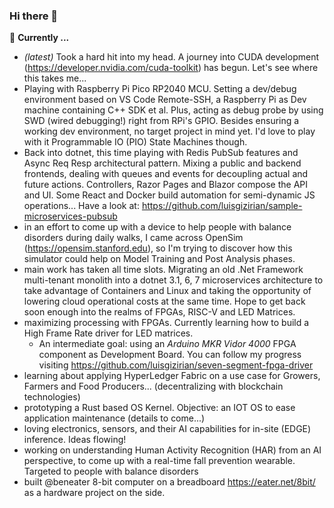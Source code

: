 ### Hi there 👋

🌱 **Currently ...**
* *(latest)* Took a hard hit into my head. A journey into CUDA development (https://developer.nvidia.com/cuda-toolkit) has begun. Let's see where this takes me...
* Playing with Raspberry Pi Pico RP2040 MCU. Setting a dev/debug environment based on VS Code Remote-SSH, a Raspberry Pi as Dev machine containing C++ SDK et al. Plus, acting as debug probe by using SWD (wired debugging!) right from RPi's GPIO. Besides ensuring a working dev environment, no target project in mind yet. I'd love to play with it Programmable IO (PIO) State Machines though.
* Back into dotnet, this time playing with Redis PubSub features and Async Req Resp architectural pattern. Mixing a public and backend frontends, dealing with queues and events for decoupling actual and future actions. Controllers, Razor Pages and Blazor compose the API and UI. Some React and Docker build automation for semi-dynamic JS operations... Have a look at: https://github.com/luisgizirian/sample-microservices-pubsub
* in an effort to come up with a device to help people with balance disorders during daily walks, I came across OpenSim (https://opensim.stanford.edu), so I'm trying to discover how this simulator could help on Model Training and Post Analysis phases.
* main work has taken all time slots. Migrating an old .Net Framework multi-tenant monolith into a dotnet 3.1, 6, 7 microservices architecture to take advantage of Containers and Linux and taking the opportunity of lowering cloud operational costs at the same time. Hope to get back soon enough into the realms of FPGAs, RISC-V and LED Matrices.
* maximizing processing with FPGAs. Currently learning how to build a High Frame Rate driver for LED matrices.
  * An intermediate goal: using an *Arduino MKR Vidor 4000* FPGA component as Development Board. You can follow my progress visiting https://github.com/luisgizirian/seven-segment-fpga-driver
* learning about applying HyperLedger Fabric on a use case for Growers, Farmers and Food Producers... (decentralizing with blockchain technologies)
* prototyping a Rust based OS Kernel. Objective: an IOT OS to ease application maintenance (details to come...)
* loving electronics, sensors, and their AI capabilities for in-site (EDGE) inference. Ideas flowing!
* working on understanding Human Activity Recognition (HAR) from an AI perspective, to come up with a real-time fall prevention wearable. Targeted to people with balance disorders
* built @beneater 8-bit computer on a breadboard https://eater.net/8bit/ as a hardware project on the side.
